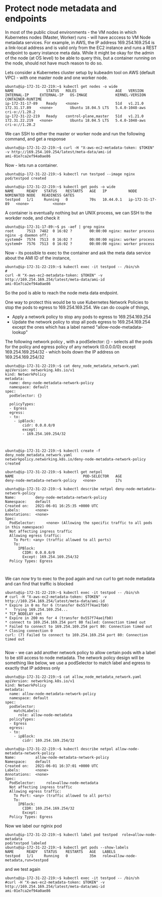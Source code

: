 # Protect node metadata and endpoints

In most of the public cloud environments - the VM nodes in which Kubernetes nodes (Master, Worker) runs - will have acccess to VM Node metadata services. For example, in AWS, the IP address 169.254.169.254 is a link-local address and is valid only from the EC2 instance and runs a REST endpoint to query instance meta data. While it might be okay for the admin of the node (at OS level) to be able to query this, but a container running on the node, should not have much reason to do so. 

Lets consider a Kubernetes cluster setup by kubeadm tool on AWS (default VPC) - with one master node and one worker node.

```
ubuntu@ip-172-31-22-219:~$ kubectl get nodes -o wide
NAME               STATUS   ROLES                  AGE   VERSION   INTERNAL-IP     EXTERNAL-IP   OS-IMAGE             KERNEL-VERSION   CONTAINER-RUNTIME
ip-172-31-17-89    Ready    <none>                 51d   v1.21.0   172.31.17.89    <none>        Ubuntu 18.04.5 LTS   5.4.0-1048-aws   cri-o://1.20.2
ip-172-31-22-219   Ready    control-plane,master   51d   v1.21.0   172.31.22.219   <none>        Ubuntu 18.04.5 LTS   5.4.0-1048-aws   cri-o://1.20.2

```
We can SSH to either the master or worker node and run the following command, and get a response

```
ubuntu@ip-172-31-22-219:~$ curl -H "X-aws-ec2-metadata-token: $TOKEN" -v http://169.254.169.254/latest/meta-data/ami-id
ami-01e7ca2ef94a0ae86
```
Now - lets run a container. 

```
ubuntu@ip-172-31-22-219:~$ kubectl run testpod --image nginx
pod/testpod created

ubuntu@ip-172-31-22-219:~$ kubectl get pods -o wide
NAME      READY   STATUS    RESTARTS   AGE   IP          NODE              NOMINATED NODE   READINESS GATES
testpod   1/1     Running   0          70s   10.44.0.1   ip-172-31-17-89   <none>           <none>

```
A container is eventually nothing but an UNIX process, we can SSH to the workder node, and check it

```
ubuntu@ip-172-31-17-89:~$ ps -aef | grep nginx
root      7513  7482  0 16:02 ?        00:00:00 nginx: master process nginx -g daemon off;
systemd+  7574  7513  0 16:02 ?        00:00:00 nginx: worker process
systemd+  7576  7513  0 16:02 ?        00:00:00 nginx: worker process

```
Now - its possible to exec to the container and ask the meta data service about the AMI ID of the instance,

```
ubuntu@ip-172-31-22-219:~$ kubectl exec -it testpod -- /bin/sh
# 
curl -H "X-aws-ec2-metadata-token: $TOKEN" -v http://169.254.169.254/latest/meta-data/ami-id
ami-01e7ca2ef94a0ae86

```
So the pod is able to reach the node meta data endpoint. 

One way to protect this would be to use Kubernetes Network Policies to stop the pods to egress to 169.254.169.254. We can do couple of things, 

- Apply a network policy to stop any pods to egress to 169.254.169.254
- Update the network policy to stop all pods egress to 169.254.169.254 except the ones which has a label named "allow-node-metadata-lookup" 

The following network policy , with a podSelector: {} - selects all the pods for the policy and egress policy of any network (0.0.0.0/0)  except 169.254.169.254/32 - which boils down the IP address on  169.254.169.254/32


```
ubuntu@ip-172-31-22-219:~$ cat deny_node_metadata_network.yaml
apiVersion: networking.k8s.io/v1
kind: NetworkPolicy
metadata:
  name: deny-node-metadata-network-policy
  namespace: default
spec:
  podSelector: {}

  policyTypes:
  - Egress
  egress:
  - to:
    - ipBlock:
        cidr: 0.0.0.0/0
        except:
        - 169.254.169.254/32

        
       
ubuntu@ip-172-31-22-219:~$ kubectl create -f deny_node_metadata_network.yaml
networkpolicy.networking.k8s.io/deny-node-metadata-network-policy created

ubuntu@ip-172-31-22-219:~$ kubectl get netpol
NAME                                POD-SELECTOR   AGE
deny-node-metadata-network-policy   <none>         17s

ubuntu@ip-172-31-22-219:~$ kubectl describe netpol deny-node-metadata-network-policy
Name:         deny-node-metadata-network-policy
Namespace:    default
Created on:   2021-06-01 16:25:35 +0000 UTC
Labels:       <none>
Annotations:  <none>
Spec:
  PodSelector:     <none> (Allowing the specific traffic to all pods in this namespace)
  Not affecting ingress traffic
  Allowing egress traffic:
    To Port: <any> (traffic allowed to all ports)
    To:
      IPBlock:
        CIDR: 0.0.0.0/0
        Except: 169.254.169.254/32
  Policy Types: Egress
       
    
```

We can now try to exec to the pod again and run curl to get node metadata and can find that traffic is blocked

```
ubuntu@ip-172-31-22-219:~$ kubectl exec -it testpod -- /bin/sh
# curl -H "X-aws-ec2-metadata-token: $TOKEN" -v http://169.254.169.254/latest/meta-data/ami-id
* Expire in 0 ms for 6 (transfer 0x557f74ae1fb0)
*   Trying 169.254.169.254...
* TCP_NODELAY set
* Expire in 200 ms for 4 (transfer 0x557f74ae1fb0)
* connect to 169.254.169.254 port 80 failed: Connection timed out
* Failed to connect to 169.254.169.254 port 80: Connection timed out
* Closing connection 0
curl: (7) Failed to connect to 169.254.169.254 port 80: Connection timed out


```

Now - we can add another network policy to allow certain pods with a label to be still access to node metadata. The network policy design will be something like below, we use a podSelector to match label and egress to exactly that IP address only

```
ubuntu@ip-172-31-22-219:~$ cat allow_node_metadata_network.yaml
apiVersion: networking.k8s.io/v1
kind: NetworkPolicy
metadata:
  name: allow-node-metadata-network-policy
  namespace: default
spec:
  podSelector:
    matchLabels:
      role: allow-node-metadata
  policyTypes:
  - Egress
  egress:
  - to:
    - ipBlock:
        cidr: 169.254.169.254/32

ubuntu@ip-172-31-22-219:~$ kubectl describe netpol allow-node-metadata-network-policy
Name:         allow-node-metadata-network-policy
Namespace:    default
Created on:   2021-06-01 16:37:01 +0000 UTC
Labels:       <none>
Annotations:  <none>
Spec:
  PodSelector:     role=allow-node-metadata
  Not affecting ingress traffic
  Allowing egress traffic:
    To Port: <any> (traffic allowed to all ports)
    To:
      IPBlock:
        CIDR: 169.254.169.254/32
        Except:
  Policy Types: Egress

```

Now we label our nginix pod 

```
ubuntu@ip-172-31-22-219:~$ kubectl label pod testpod  role=allow-node-metadata
pod/testpod labeled
ubuntu@ip-172-31-22-219:~$ kubectl get pods --show-labels
NAME      READY   STATUS    RESTARTS   AGE   LABELS
testpod   1/1     Running   0          35m   role=allow-node-metadata,run=testpod

```
and we test again 

```
ubuntu@ip-172-31-22-219:~$ kubectl exec -it testpod -- /bin/sh
#curl -H "X-aws-ec2-metadata-token: $TOKEN" -v http://169.254.169.254/latest/meta-data/ami-id
ami-01e7ca2ef94a0ae86
```
